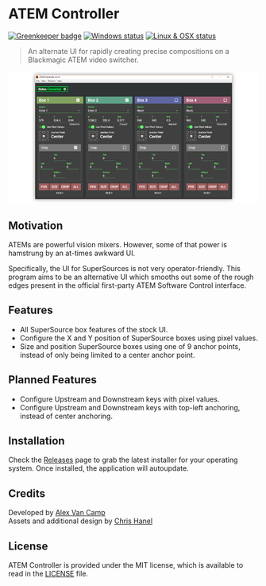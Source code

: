 # ATEM Controller

[![Greenkeeper badge](https://badges.greenkeeper.io/lange/atem-controller.svg)](https://greenkeeper.io/)
[![Windows status](https://ci.appveyor.com/api/projects/status/9t70ak7ve2nhnjev?svg=true)](https://ci.appveyor.com/project/TipoftheHats/atem-controller)
[![Linux & OSX status](https://travis-ci.org/TipoftheHats/atem-controller.svg?branch=master)](https://travis-ci.org/TipoftheHats/atem-controller)

> An alternate UI for rapidly creating precise compositions on a Blackmagic ATEM video switcher.

![screenshot](screenshot.png)

## Motivation
ATEMs are powerful vision mixers. However, some of that power is hamstrung by an at-times awkward UI.

Specifically, the UI for SuperSources is not very operator-friendly. This program aims to be an alternative UI which smooths out some of the rough edges present in the official first-party ATEM Software Control interface.

## Features
- All SuperSource box features of the stock UI.
- Configure the X and Y position of SuperSource boxes using pixel values.
- Size and position SuperSource boxes using one of 9 anchor points, instead of only being limited to a center anchor point. 

## Planned Features
- Configure Upstream and Downstream keys with pixel values.
- Configure Upstream and Downstream keys with top-left anchoring, instead of center anchoring.

## Installation
Check the [Releases](https://github.com/tipofthehats/atem-controller/releases) page to grab the latest installer for your operating system.
Once installed, the application will autoupdate.

## Credits
Developed by [Alex Van Camp](https://twitter.com/vancamp)  
Assets and additional design by [Chris Hanel](https://twitter.com/chrishanel)  

## License
ATEM Controller is provided under the MIT license, which is available to read in the 
[LICENSE](https://github.com/tipofthehats/atem-controller/blob/master/LICENSE) file.
